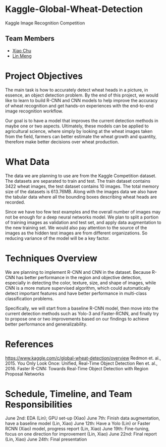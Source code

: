 # Kaggle-Global-Wheat-Detection
Kaggle Image Recognition Competition

## Team Members

* [Xiao Chu](https://github.com/vivianchu30)
* [Lin Meng](https://github.com/Lin-Leon-MENG)

# Project Objectives

The main task is how to accurately detect wheat heads in a picture, in essence, an object detection problem. By the end of this project, we would like to learn to build R-CNN and CNN models to help improve the accuracy of wheat recognition and get hands-on experiences with the end-to-end image recognition workflow. 

Our goal is to have a model that improves the current detection methods in maybe one or two aspects. Ultimately, these models can be applied to agricultural science, where simply by looking at the wheat images taken from the field, farmers can better estimate the wheat growth and quantity, therefore make better decisions over wheat production.

# What Data

The data we are planning to use are from the Kaggle Competition dataset. The datasets are separated to train and test. The train dataset contains 3422 wheat images, the test dataset contains 10 images. The total memory size of the datasets is 613.76MB. Along with the images data we also have the tabular data where all the bounding boxes describing wheat heads are recorded.

Since we have too few test examples and the overall number of images may not be enough for a deep neural networks model. We plan to split a portion of training images as validation and test set, and apply data augmentation to the new training set. We would also pay attention to the source of the images as the hidden test images are from different organizations. So reducing variance of the model will be a key factor.

# Techniques Overview

We are planning to implement R-CNN and CNN in the dataset. Because R-CNN has better performance in the region and objective detection, especially in detecting the color, texture, size, and shape of images, while CNN is a more mature supervised algorithm, which could automatically detect important features and have better performance in multi-class classification problems. 

Specifically, we will start from a baseline R-CNN model, then move into the current detection methods such as Yolo-3 and Faster-RCNN, and finally try to propose one or two improvements based on our findings to achieve better performance and generalizability.

# References

https://www.kaggle.com/c/global-wheat-detection/overview
Redmon et. al., 2015. You Only Look Once: Unified, Real-Time Object Detection
Ren et. al., 2016. Faster R-CNN: Towards Real-Time Object Detection with Region Proposal Networks

# Schedule, Timeline, and Team Responsibilities

June 2nd: EDA (Lin); GPU set-up (Xiao)
June 7th: Finish data augmentation, have a baseline model (Lin, Xiao)
June 12th: Have a Yolo (Lin) or Faster RCNN (Xiao) model, progress report (Lin, Xiao)
June 19th: Fine-tuning, focus on one direction for improvement (Lin, Xiao)
June 22nd: Final report (Lin, Xiao)
June 24th: Final presentation

